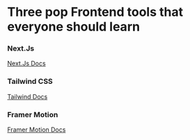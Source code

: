# Three pop Frontend tools that everyone should learn

### Next.Js

 <a href="https://nextjs.org/docs/getting-started">Next.Js Docs</a>



### Tailwind CSS

<a href="https://tailwindcss.com/docs">Tailwind Docs</a>



### Framer Motion 

<a href="https://www.framer.com/docs/">Framer Motion Docs</a>


